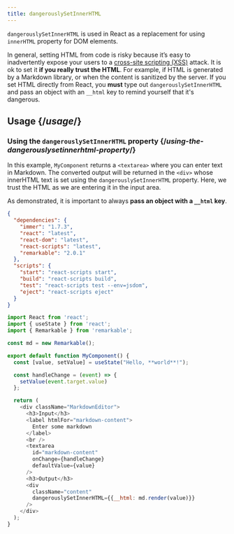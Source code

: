```yaml
---
title: dangerouslySetInnerHTML
---
```


<Intro>

`dangerouslySetInnerHTML` is used in React as a replacement for using `innerHTML` property for DOM elements.

</Intro>

<Note>

In general, setting HTML from code is risky because it’s easy to inadvertently expose your users to a [cross-site scripting (XSS)](https://en.wikipedia.org/wiki/Cross-site_scripting) attack. It is ok to set it **if you really trust the HTML**. For example, if HTML is generated by a Markdown library, or when the content is sanitized by the server. If you set HTML directly from React, you **must** type out `dangerouslySetInnerHTML` and pass an object with an `__html` key to remind yourself that it's dangerous.

</Note>

<InlineToc />

## Usage {/*usage*/}

### Using the `dangerouslySetInnerHTML` property {/*using-the-dangerouslysetinnerhtml-property*/}

In this example, `MyComponent` returns a `<textarea>` where you can enter text in Markdown. The converted output will be returned in the `<div>` whose innerHTML text is set using the `dangerouslySetInnerHTML` property. Here, we trust the HTML as we are entering it in the input area.

As demonstrated, it is important to always **pass an object with a `__html` key**.

<Sandpack>

```json package.json
{
  "dependencies": {
    "immer": "1.7.3",
    "react": "latest",
    "react-dom": "latest",
    "react-scripts": "latest",
    "remarkable": "2.0.1"
  },
  "scripts": {
    "start": "react-scripts start",
    "build": "react-scripts build",
    "test": "react-scripts test --env=jsdom",
    "eject": "react-scripts eject"
  }
}
```

```js App.js
import React from 'react';
import { useState } from 'react';
import { Remarkable } from 'remarkable';

const md = new Remarkable();

export default function MyComponent() {
  const [value, setValue] = useState("Hello, **world**!");

  const handleChange = (event) => {
    setValue(event.target.value)
  };

  return (
    <div className="MarkdownEditor">
      <h3>Input</h3>
      <label htmlFor="markdown-content">
        Enter some markdown
      </label>
      <br />
      <textarea
        id="markdown-content"
        onChange={handleChange}
        defaultValue={value}
      />
      <h3>Output</h3>
      <div
        className="content"
        dangerouslySetInnerHTML={{__html: md.render(value)}}
      />
    </div>
  );
}

```

</Sandpack>
